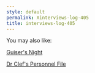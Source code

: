 ```yaml
---
style: default
permalink: Xinterviews-log-405
title: interviews-log-405
---
```

You may also like:

[Guiser's Night](http://scp-wiki.net/guiser-s-night)

[Dr Clef's Personnel File](http://scp-wiki.net/drclef-member-page)
